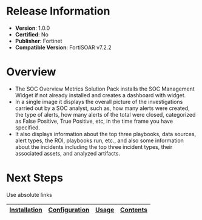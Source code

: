 # Release Information

* **Version**: 1.0.0
* **Certified**: No
* **Publisher**: Fortinet
* **Compatible Version**: FortiSOAR v7.2.2

# Overview

- The SOC Overview Metrics Solution Pack installs the SOC Management Widget if not already installed and creates a dashboard with widget. 
- In a single image it displays the overall picture of the investigations carried out by a SOC analyst, such as, how many alerts were created, the type of alerts, how many alerts of the total were closed, categorized as False Positive, True Positive, etc, in the time frame you have specified. 
- It also displays information about the top three playbooks, data sources, alert types, the ROI, playbooks run, etc., and also some information about the incidents including the top three incident types, their associated assets, and analyzed artifacts.

# Next Steps

Use absolute links

| [Installation](./docs/setup.md#installation) | [Configuration](./docs/setup.md#configuration) | [Usage](./docs/usage.md) | [Contents](./docs/contents.md) |
|--------------------------------------------|----------------------------------------------|------------------------|------------------------------|
